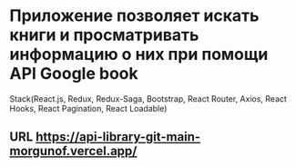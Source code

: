 # **Приложение позволяет искать книги и просматривать информацию о них при помощи API Google book**

Stack(React.js, Redux, Redux-Saga, Bootstrap, React Router, Axios, React Hooks, React Pagination, React Loadable)

## **URL https://api-library-git-main-morgunof.vercel.app/**
